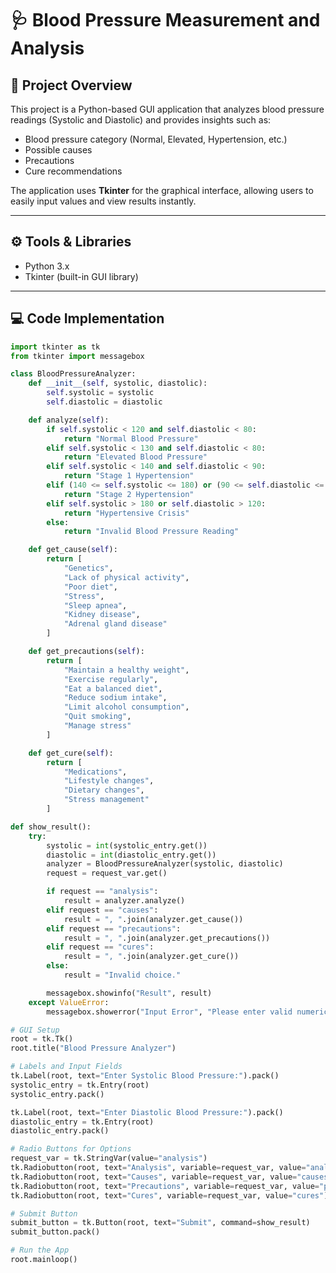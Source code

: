 # 🩺 Blood Pressure Measurement and Analysis

## 📘 Project Overview
This project is a Python-based GUI application that analyzes blood pressure readings (Systolic and Diastolic) and provides insights such as:
- Blood pressure category (Normal, Elevated, Hypertension, etc.)
- Possible causes
- Precautions
- Cure recommendations

The application uses **Tkinter** for the graphical interface, allowing users to easily input values and view results instantly.

---

## ⚙️ Tools & Libraries
- Python 3.x  
- Tkinter (built-in GUI library)

---

## 💻 Code Implementation

```python
import tkinter as tk
from tkinter import messagebox

class BloodPressureAnalyzer:
    def __init__(self, systolic, diastolic):
        self.systolic = systolic
        self.diastolic = diastolic

    def analyze(self):
        if self.systolic < 120 and self.diastolic < 80:
            return "Normal Blood Pressure"
        elif self.systolic < 130 and self.diastolic < 80:
            return "Elevated Blood Pressure"
        elif self.systolic < 140 and self.diastolic < 90:
            return "Stage 1 Hypertension"
        elif (140 <= self.systolic <= 180) or (90 <= self.diastolic <= 120):
            return "Stage 2 Hypertension"
        elif self.systolic > 180 or self.diastolic > 120:
            return "Hypertensive Crisis"
        else:
            return "Invalid Blood Pressure Reading"

    def get_cause(self):
        return [
            "Genetics",
            "Lack of physical activity",
            "Poor diet",
            "Stress",
            "Sleep apnea",
            "Kidney disease",
            "Adrenal gland disease"
        ]

    def get_precautions(self):
        return [
            "Maintain a healthy weight",
            "Exercise regularly",
            "Eat a balanced diet",
            "Reduce sodium intake",
            "Limit alcohol consumption",
            "Quit smoking",
            "Manage stress"
        ]

    def get_cure(self):
        return [
            "Medications",
            "Lifestyle changes",
            "Dietary changes",
            "Stress management"
        ]

def show_result():
    try:
        systolic = int(systolic_entry.get())
        diastolic = int(diastolic_entry.get())
        analyzer = BloodPressureAnalyzer(systolic, diastolic)
        request = request_var.get()

        if request == "analysis":
            result = analyzer.analyze()
        elif request == "causes":
            result = ", ".join(analyzer.get_cause())
        elif request == "precautions":
            result = ", ".join(analyzer.get_precautions())
        elif request == "cures":
            result = ", ".join(analyzer.get_cure())
        else:
            result = "Invalid choice."

        messagebox.showinfo("Result", result)
    except ValueError:
        messagebox.showerror("Input Error", "Please enter valid numerical values for blood pressure.")

# GUI Setup
root = tk.Tk()
root.title("Blood Pressure Analyzer")

# Labels and Input Fields
tk.Label(root, text="Enter Systolic Blood Pressure:").pack()
systolic_entry = tk.Entry(root)
systolic_entry.pack()

tk.Label(root, text="Enter Diastolic Blood Pressure:").pack()
diastolic_entry = tk.Entry(root)
diastolic_entry.pack()

# Radio Buttons for Options
request_var = tk.StringVar(value="analysis")
tk.Radiobutton(root, text="Analysis", variable=request_var, value="analysis").pack(anchor=tk.W)
tk.Radiobutton(root, text="Causes", variable=request_var, value="causes").pack(anchor=tk.W)
tk.Radiobutton(root, text="Precautions", variable=request_var, value="precautions").pack(anchor=tk.W)
tk.Radiobutton(root, text="Cures", variable=request_var, value="cures").pack(anchor=tk.W)

# Submit Button
submit_button = tk.Button(root, text="Submit", command=show_result)
submit_button.pack()

# Run the App
root.mainloop()
